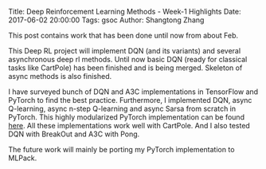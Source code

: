 Title: Deep Reinforcement Learning Methods - Week-1 Highlights
Date: 2017-06-02 20:00:00
Tags: gsoc
Author: Shangtong Zhang

This post contains work that has been done until now from about Feb.

This Deep RL project will implement DQN (and its variants) and several asynchronous deep rl methods. Until now basic DQN (ready for classical tasks like CartPole) has been finished and is being merged. Skeleton of async methods is also finished.

I have surveyed bunch of DQN and A3C implementations in TensorFlow and PyTorch to find the best practice. Furthermore, I implemented DQN, async Q-learning, async n-step Q-learning and async Sarsa from scratch in PyTorch. This highly modularized PyTorch implementation can be found [here](https://github.com/ShangtongZhang/DeepRL). All these implementations work well with CartPole. And I also tested DQN with BreakOut and A3C with Pong.

The future work will mainly be porting my PyTorch implementation to MLPack.
